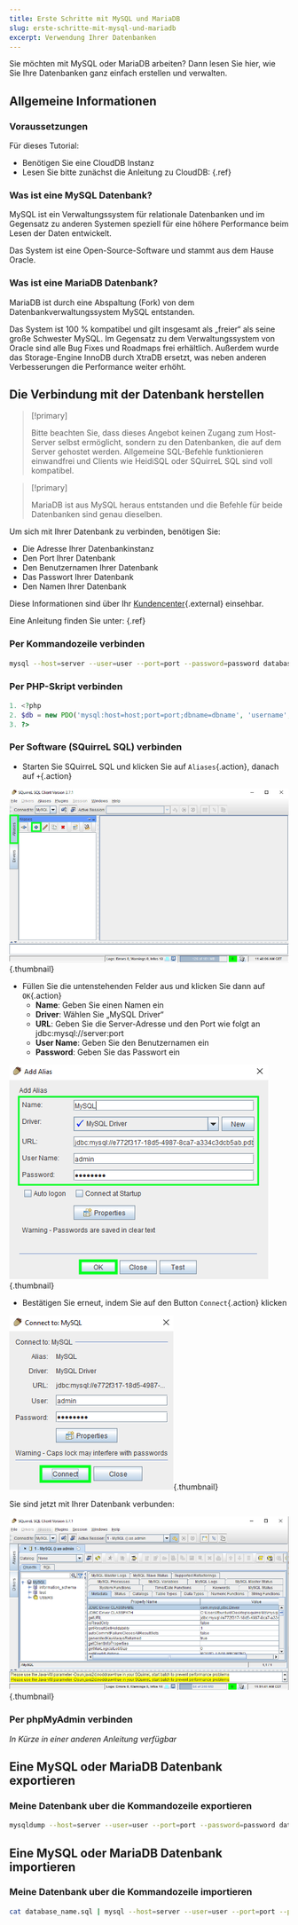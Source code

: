 ```yaml
---
title: Erste Schritte mit MySQL und MariaDB
slug: erste-schritte-mit-mysql-und-mariadb
excerpt: Verwendung Ihrer Datenbanken
---
```


Sie möchten mit MySQL oder MariaDB arbeiten? Dann lesen Sie hier, wie Sie Ihre Datenbanken ganz einfach erstellen und verwalten.


## Allgemeine Informationen

### Voraussetzungen
Für dieses Tutorial:

- Benötigen Sie eine CloudDB Instanz
- Lesen Sie bitte zunächst die Anleitung zu CloudDB: [](debuter-avec-clouddbguide.de-de.md){.ref}


### Was ist eine MySQL Datenbank?
MySQL ist ein Verwaltungssystem für relationale Datenbanken und im Gegensatz zu anderen Systemen speziell für eine höhere Performance beim Lesen der Daten entwickelt.

Das System ist eine Open-Source-Software und stammt aus dem Hause Oracle.


### Was ist eine MariaDB Datenbank?
MariaDB ist durch eine Abspaltung (Fork) von dem Datenbankverwaltungssystem MySQL entstanden.

Das System ist 100 % kompatibel und gilt insgesamt als „freier“ als seine große Schwester MySQL. Im Gegensatz zu dem Verwaltungssystem von Oracle sind alle Bug Fixes und Roadmaps frei erhältlich. Außerdem wurde das Storage-Engine InnoDB durch XtraDB ersetzt, was neben anderen Verbesserungen die Performance weiter erhöht.


## Die Verbindung mit der Datenbank herstellen


> [!primary]
>
> Bitte beachten Sie, dass dieses Angebot keinen Zugang zum Host-Server selbst ermöglicht, sondern zu den Datenbanken, die auf dem Server gehostet werden. Allgemeine SQL-Befehle funktionieren einwandfrei und Clients wie HeidiSQL oder SQuirreL SQL sind voll kompatibel.
> 



> [!primary]
>
> MariaDB ist aus MySQL heraus entstanden und die Befehle für beide Datenbanken sind genau dieselben.
> 

Um sich mit Ihrer Datenbank zu verbinden, benötigen Sie:

- Die Adresse Ihrer Datenbankinstanz
- Den Port Ihrer Datenbank
- Den Benutzernamen Ihrer Datenbank
- Das Passwort Ihrer Datenbank
- Den Namen Ihrer Datenbank

Diese Informationen sind über Ihr [Kundencenter](https://www.ovh.com/manager/web/){.external} einsehbar.

Eine Anleitung finden Sie unter: [](debuter-avec-clouddbguide.de-de.md){.ref}


### Per Kommandozeile verbinden

```bash
mysql --host=server --user=user --port=port --password=password database_name
```


### Per PHP-Skript verbinden

```php
1. <?php
2. $db = new PDO('mysql:host=host;port=port;dbname=dbname', 'username', 'password');
3. ?>
```


### Per Software (SQuirreL SQL) verbinden
- Starten Sie SQuirreL SQL und klicken Sie auf `Aliases`{.action}, danach auf `+`{.action}


![launch SQuirreL SQL](images/1.PNG){.thumbnail}

- Füllen Sie die untenstehenden Felder aus und klicken Sie dann auf `OK`{.action}
    - **Name**: Geben Sie einen Namen ein
    - **Driver**: Wählen Sie „MySQL Driver“
    - **URL**: Geben Sie die Server-Adresse und den Port wie folgt an jdbc:mysql://server:port
    - **User Name**: Geben Sie den Benutzernamen ein
    - **Password**: Geben Sie das Passwort ein


![config connection](images/2.PNG){.thumbnail}

- Bestätigen Sie erneut, indem Sie auf den Button `Connect`{.action} klicken


![valid connection](images/3.PNG){.thumbnail}

Sie sind jetzt mit Ihrer Datenbank verbunden:


![config connection](images/4.PNG){.thumbnail}


### Per phpMyAdmin verbinden
*In Kürze in einer anderen Anleitung verfügbar*


## Eine MySQL oder MariaDB Datenbank exportieren

### Meine Datenbank uber die Kommandozeile exportieren

```bash
mysqldump --host=server --user=user --port=port --password=password database_name > database_name.sql
```


## Eine MySQL oder MariaDB Datenbank importieren

### Meine Datenbank uber die Kommandozeile importieren

```bash
cat database_name.sql | mysql --host=server --user=user --port=port --password=password databse_name
```